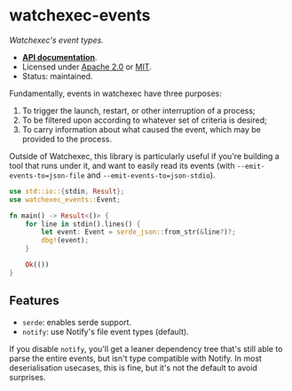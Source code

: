 # watchexec-events

_Watchexec's event types._

- **[API documentation][docs]**.
- Licensed under [Apache 2.0][license] or [MIT](https://passcod.mit-license.org).
- Status: maintained.

[docs]: https://docs.rs/watchexec-events
[license]: ../../LICENSE

Fundamentally, events in watchexec have three purposes:

1. To trigger the launch, restart, or other interruption of a process;
2. To be filtered upon according to whatever set of criteria is desired;
3. To carry information about what caused the event, which may be provided to the process.

Outside of Watchexec, this library is particularly useful if you're building a tool that runs under
it, and want to easily read its events (with `--emit-events-to=json-file` and `--emit-events-to=json-stdio`).

```rust ,no_run
use std::io::{stdin, Result};
use watchexec_events::Event;

fn main() -> Result<()> {
    for line in stdin().lines() {
        let event: Event = serde_json::from_str(&line?)?;
        dbg!(event);
    }

    Ok(())
}
```

## Features

- `serde`: enables serde support.
- `notify`: use Notify's file event types (default).

If you disable `notify`, you'll get a leaner dependency tree that's still able to parse the entire
events, but isn't type compatible with Notify. In most deserialisation usecases, this is fine, but
it's not the default to avoid surprises.

